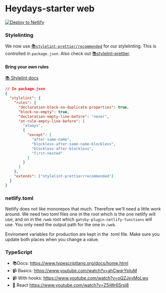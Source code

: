 # Heydays-starter web

[![Deploy to Netlify](https://www.netlify.com/img/deploy/button.svg)](https://app.netlify.com/start/deploy?repository=https://github.com/heydaysoslo/heydays-starter)

### Stylelinting

We now use [📚`stylelint-prettier/recommended`](https://github.com/prettier/stylelint-config-prettier/blob/master/src/index.js) for our stylelinting. This is controlled in `package.json`. Also check out [📚stylelint-prettier](https://github.com/prettier/stylelint-prettier).

#### Bring your own rules

[📚 Stylelint docs](https://stylelint.io/user-guide/rules)

```json
// In package.json
{
  "stylelint": {
    "rules": {
      "declaration-block-no-duplicate-properties": true,
      "block-no-empty": true,
      "declaration-empty-line-before": "never",
      "at-rule-empty-line-before": [
        "always",
        {
          "except": [
            "after-same-name",
            "blockless-after-same-name-blockless",
            "blockless-after-blockless",
            "first-nested"
          ]
        }
      ]
    },
    "extends": ["stylelint-prettier/recommended"]
  }
}
```

### netlify.toml

Netlify does not like monorepos that much. Therefore we'll need a little work around.
We need two toml files one in the root which is the one netlify will use, and on in the
`/web` root which `gatsby-plugin-netlify-functions` will use. You only need the output
path for the one in `/web`.

Enviroment variables for production are kept in the .toml file. Make sure you update both places when you change a value.

### TypeScript

- 📚Docs: https://www.typescriptlang.org/docs/home.html
- 📹 Basics: https://www.youtube.com/watch?v=ahCwqrYpIuM
- 📹 With hooks: https://www.youtube.com/watch?v=oQZJxyMoLws
- 🎥 React https://www.youtube.com/watch?v=Z5iWr6Srsj8
